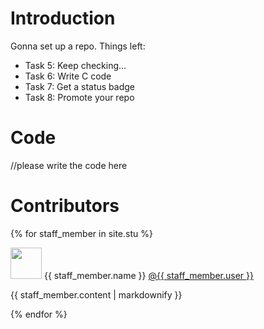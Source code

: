 # Introduction
Gonna set up a repo. Things left:
* Task 5: Keep checking...
* Task 6: Write C code
* Task 7: Get a status badge
* Task 8: Promote your repo

# Code
//please write the code here
# Contributors
{% for staff_member in site.stu %}
  <p><img class="media-object" src="{{ staff_member.image }}" width="50px" height="50px">
     {{ staff_member.name }}
    <a href="https://github.com/{{ staff_member.user }}">
      @{{ staff_member.user }}
    </a>
  </p>
  <p>{{ staff_member.content | markdownify }}</p>
{% endfor %}
